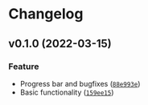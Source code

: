 # Changelog

<!--next-version-placeholder-->

## v0.1.0 (2022-03-15)
### Feature
* Progress bar and bugfixes ([`88e993e`](https://gitlab.com/loci-notes/loci-snyk/-/commit/88e993e8b7e13dd5439e9a91d12ca1dc7d0ac7bc))
* Basic functionality ([`159ee15`](https://gitlab.com/loci-notes/loci-snyk/-/commit/159ee15560bc0673a3146e86c6ef53e8936817dd))
